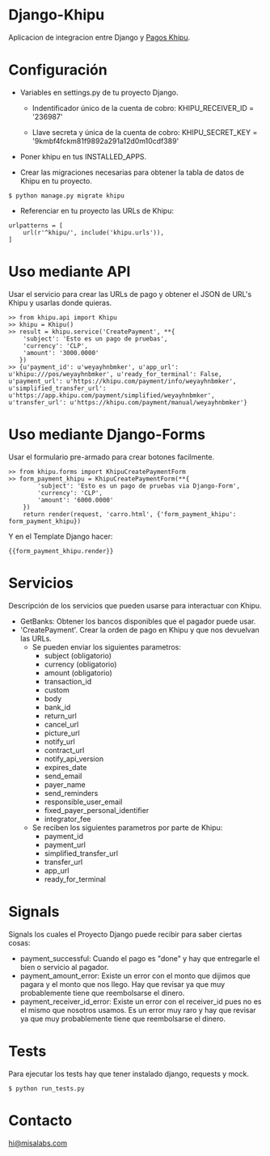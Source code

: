 Django-Khipu
==================

Aplicacion de integracion entre Django y [Pagos Khipu](https://khipu.com/).

Configuración
==============

 * Variables en settings.py de tu proyecto Django.
     * Indentificador único de la cuenta de cobro:
  KHIPU_RECEIVER_ID = '236987'
  
     * Llave secreta y única de la cuenta de cobro:
  KHIPU_SECRET_KEY = '9kmbf4fckm81f9892a291a12d0m10cdf389'

 * Poner khipu en tus INSTALLED_APPS.

 * Crear las migraciones necesarias para obtener la tabla de datos de Khipu en tu proyecto.
```
$ python manage.py migrate khipu
```

 * Referenciar en tu proyecto las URLs de Khipu:
```
urlpatterns = [
    url(r'^khipu/', include('khipu.urls')),
]
```

Uso mediante API
================

Usar el servicio para crear las URLs de pago y obtener el JSON de URL's Khipu
y usarlas donde quieras.
```
>> from khipu.api import Khipu
>> khipu = Khipu()
>> result = khipu.service('CreatePayment', **{
    'subject': 'Esto es un pago de pruebas',
    'currency': 'CLP',
    'amount': '3000.0000'
   })
>> {u'payment_id': u'weyayhnbmker', u'app_url': u'khipu:///pos/weyayhnbmker', u'ready_for_terminal': False, u'payment_url': u'https://khipu.com/payment/info/weyayhnbmker', u'simplified_transfer_url': u'https://app.khipu.com/payment/simplified/weyayhnbmker', u'transfer_url': u'https://khipu.com/payment/manual/weyayhnbmker'}
```

Uso mediante Django-Forms
================

Usar el formulario pre-armado para crear botones facilmente.
```
>> from khipu.forms import KhipuCreatePaymentForm
>> form_payment_khipu = KhipuCreatePaymentForm(**{
        'subject': 'Esto es un pago de pruebas via Django-Form',
        'currency': 'CLP',
        'amount': '6000.0000'
    })
    return render(request, 'carro.html', {'form_payment_khipu': form_payment_khipu})
```
Y en el Template Django hacer:
```
{{form_payment_khipu.render}}
```

Servicios
=========
Descripción de los servicios que pueden usarse para interactuar con Khipu.

 * GetBanks: Obtener los bancos disponibles que el pagador puede usar.
 * 'CreatePayment'. Crear la orden de pago en Khipu y que nos devuelvan las URLs.
     * Se pueden enviar los siguientes parametros:
        * subject (obligatorio)
        * currency (obligatorio)
        * amount (obligatorio)
        * transaction_id
        * custom
        * body
        * bank_id
        * return_url
        * cancel_url
        * picture_url
        * notify_url
        * contract_url
        * notify_api_version
        * expires_date
        * send_email
        * payer_name
        * send_reminders
        * responsible_user_email
        * fixed_payer_personal_identifier
        * integrator_fee
     * Se reciben los siguientes parametros por parte de Khipu:
         * payment_id
         * payment_url
         * simplified_transfer_url
         * transfer_url
         * app_url
         * ready_for_terminal

Signals
======

Signals los cuales el Proyecto Django puede recibir para saber ciertas cosas:

 - payment_successful: Cuando el pago es "done" y hay que entregarle el bien o servicio al pagador.
 - payment_amount_error: Existe un error con el monto que dijimos que pagara y el monto que nos llego. Hay que revisar ya que muy probablemente tiene que reembolsarse el dinero.
 - payment_receiver_id_error: Existe un error con el receiver_id pues no es el mismo que nosotros usamos. Es un error muy raro y  hay que revisar ya que muy probablemente tiene que reembolsarse el dinero.

Tests
=====

Para ejecutar los tests hay que tener instalado django, requests y mock.
```
$ python run_tests.py
```

Contacto
========
hi@misalabs.com